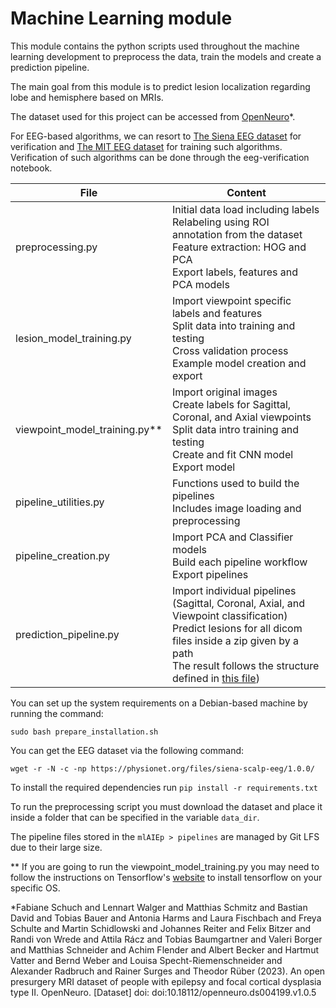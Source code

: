 # Machine Learning module

This module contains the python scripts used throughout the machine learning development to preprocess the data, train the models and create a prediction pipeline.

The main goal from this module is to predict lesion localization regarding lobe and hemisphere based on MRIs.

The dataset used for this project can be accessed from [OpenNeuro](https://openneuro.org/datasets/ds004199/versions/1.0.5)*.

For EEG-based algorithms, we can resort to [The Siena EEG dataset](https://physionet.org/content/siena-scalp-eeg/1.0.0/PN05/#files-panel) for verification and [The MIT EEG dataset](https://physionet.org/content/chbmit/1.0.0/) for training such algorithms. Verification of such algorithms can be done through the eeg-verification notebook.

| File                          | Content                                                                                                                                                                                                                                                                                                                                                      |
| ----------------------------- | ------------------------------------------------------------------------------------------------------------------------------------------------------------------------------------------------------------------------------------------------------------------------------------------------------------------------------------------------------------ |
| preprocessing.py              | Initial data load including labels<br />Relabeling using ROI annotation from the dataset<br />Feature extraction: HOG and PCA<br />Export labels, features and PCA models                                                                                                                                                                                   |
| lesion_model_training.py      | Import viewpoint specific labels and features<br />Split data into training and testing<br />Cross validation process<br />Example model creation and export                                                                                                                                                                                                 |
| viewpoint_model_training.py** | Import original images<br />Create labels for Sagittal, Coronal, and Axial viewpoints<br />Split data intro training and testing<br />Create and fit CNN model<br />Export model                                                                                                                                                                            |
| pipeline_utilities.py         | Functions used to build the pipelines<br />Includes image loading and preprocessing                                                                                                                                                                                                                                                                          |
| pipeline_creation.py          | Import PCA and Classifier models<br />Build each pipeline workflow<br />Export pipelines                                                                                                                                                                                                                                                                     |
| prediction_pipeline.py        | Import individual pipelines (Sagittal, Coronal, Axial, and Viewpoint classification)<br />Predict lesions for all dicom files inside a zip given by a path<br />The result follows the structure defined in [this file](https://github.com/SELF-Software-Evolution-Lab/AI-Epilepsy/blob/6aef6a666aecac0669770035d63b31091f546b23/bkAIEp/doc/mri_results.json)) |

You can set up the system requirements on a Debian-based machine by running the command:

```
sudo bash prepare_installation.sh
```

You can get the EEG dataset via the following command:

```
wget -r -N -c -np https://physionet.org/files/siena-scalp-eeg/1.0.0/
```

To install the required dependencies run `pip install -r requirements.txt`

To run the preprocessing script you must download the dataset and place it inside a folder that can be specified in the variable `data_dir`.

The pipeline files stored in the `mlAIEp > pipelines` are managed by Git LFS due to their large size.

** If you are going to run the viewpoint_model_training.py you may need to follow the instructions on Tensorflow's [website](https://www.tensorflow.org/install/pip) to install tensorflow on your specific OS.

*Fabiane Schuch and Lennart Walger and Matthias Schmitz and Bastian David and Tobias Bauer and Antonia Harms and Laura Fischbach and Freya Schulte and Martin Schidlowski and Johannes Reiter and Felix Bitzer and Randi von Wrede and Attila Rácz and Tobias Baumgartner and Valeri Borger and Matthias Schneider and Achim Flender and Albert Becker and Hartmut Vatter and Bernd Weber and Louisa Specht-Riemenschneider and Alexander Radbruch and Rainer Surges and Theodor Rüber (2023). An open presurgery MRI dataset of people with epilepsy and focal cortical dysplasia type II. OpenNeuro. [Dataset] doi: doi:10.18112/openneuro.ds004199.v1.0.5
